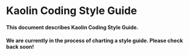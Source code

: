 # Kaolin Coding Style Guide


#### This document describes Kaolin Coding Style Guide.

#### We are currently in the process of charting a style guide. Please check back soon!

